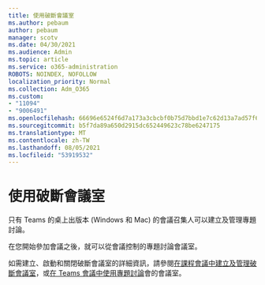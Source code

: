 ```yaml
---
title: 使用破斷會議室
ms.author: pebaum
author: pebaum
manager: scotv
ms.date: 04/30/2021
ms.audience: Admin
ms.topic: article
ms.service: o365-administration
ROBOTS: NOINDEX, NOFOLLOW
localization_priority: Normal
ms.collection: Adm_O365
ms.custom:
- "11094"
- "9006491"
ms.openlocfilehash: 66696e6524f6d7a173a3cbcbf0b75d7bbd1e7c62d13a7ad57f6c142e81b81c47
ms.sourcegitcommit: b5f7da89a650d2915dc652449623c78be6247175
ms.translationtype: MT
ms.contentlocale: zh-TW
ms.lasthandoff: 08/05/2021
ms.locfileid: "53919532"
---
```

# <a name="use-breakout-rooms"></a>使用破斷會議室

只有 Teams 的桌上出版本 (Windows 和 Mac) 的會議召集人可以建立及管理專題討論。 

在您開始參加會議之後，就可以從會議控制的專題討論會議室。

如需建立、啟動和關閉破斷會議室的詳細資訊，請參閱[在課程會議中建立及管理破斷會議室]()，或[在 Teams 會議中使用專題討論](https://support.microsoft.com/office/use-breakout-rooms-in-teams-meetings-7de1f48a-da07-466c-a5ab-4ebace28e461)會的會議室。